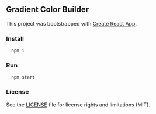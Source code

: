 ## Gradient Color Builder

This project was bootstrapped with [Create React App](https://github.com/facebookincubator/create-react-app).

### Install
```
  npm i
```

### Run
```
  npm start
```

### License
See the [LICENSE](LICENSE.md) file for license rights and limitations (MIT).

